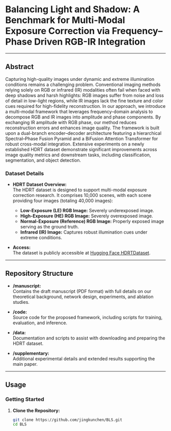 # Balancing Light and Shadow: A Benchmark for Multi-Modal Exposure Correction via Frequency–Phase Driven RGB-IR Integration
---

## Abstract

Capturing high-quality images under dynamic and extreme illumination conditions remains a challenging problem. Conventional imaging methods relying solely on RGB or infrared (IR) modalities often fail when faced with deep shadows and harsh highlights: RGB images suffer from noise and loss of detail in low-light regions, while IR images lack the fine texture and color cues required for high-fidelity reconstruction. In our approach, we introduce a multi-modal framework that leverages frequency-domain analysis to decompose RGB and IR images into amplitude and phase components. By exchanging IR amplitude with RGB phase, our method reduces reconstruction errors and enhances image quality. The framework is built upon a dual-branch encoder–decoder architecture featuring a hierarchical Spectral–Phase Fusion Pyramid and a BiFusion Attention Transformer for robust cross-modal integration. Extensive experiments on a newly established HDRT dataset demonstrate significant improvements across image quality metrics and downstream tasks, including classification, segmentation, and object detection.

### Dataset Details

- **HDRT Dataset Overview:**  
  The HDRT dataset is designed to support multi-modal exposure correction research. It comprises 10,000 scenes, with each scene providing four images (totaling 40,000 images):
  - **Low-Exposure (LE) RGB Image:** Severely underexposed image.
  - **High-Exposure (HE) RGB Image:** Severely overexposed image.
  - **Normal-Exposure (Reference) RGB Image:** Properly exposed image serving as the ground truth.
  - **Infrared (IR) Image:** Captures robust illumination cues under extreme conditions.

- **Access:**  
  The dataset is publicly accessible at [Hugging Face HDRTDataset](https://huggingface.co/datasets/jingchao-peng/HDRTDataset).

---

## Repository Structure

- **/manuscript:**  
  Contains the draft manuscript (PDF format) with full details on our theoretical background, network design, experiments, and ablation studies.

- **/code:**  
  Source code for the proposed framework, including scripts for training, evaluation, and inference.

- **/data:**  
  Documentation and scripts to assist with downloading and preparing the HDRT dataset.

- **/supplementary:**  
  Additional experimental details and extended results supporting the main paper.

---

## Usage

### Getting Started

1. **Clone the Repository:**

   ```bash
   git clone https://github.com/jingkunchen/BLS.git
   cd BLS
